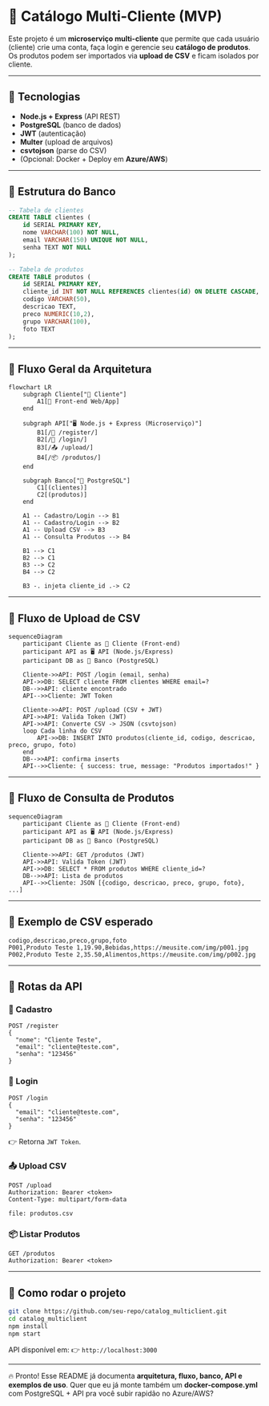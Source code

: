 # 🛒 Catálogo Multi-Cliente (MVP)

Este projeto é um **microserviço multi-cliente** que permite que cada usuário (cliente) crie uma conta, faça login e gerencie seu **catálogo de produtos**.
Os produtos podem ser importados via **upload de CSV** e ficam isolados por cliente.

---

## 🔹 Tecnologias

* **Node.js + Express** (API REST)
* **PostgreSQL** (banco de dados)
* **JWT** (autenticação)
* **Multer** (upload de arquivos)
* **csvtojson** (parse do CSV)
* (Opcional: Docker + Deploy em **Azure/AWS**)

---

## 🔹 Estrutura do Banco

```sql
-- Tabela de clientes
CREATE TABLE clientes (
    id SERIAL PRIMARY KEY,
    nome VARCHAR(100) NOT NULL,
    email VARCHAR(150) UNIQUE NOT NULL,
    senha TEXT NOT NULL
);

-- Tabela de produtos
CREATE TABLE produtos (
    id SERIAL PRIMARY KEY,
    cliente_id INT NOT NULL REFERENCES clientes(id) ON DELETE CASCADE,
    codigo VARCHAR(50),
    descricao TEXT,
    preco NUMERIC(10,2),
    grupo VARCHAR(100),
    foto TEXT
);
```

---

## 🔹 Fluxo Geral da Arquitetura

```mermaid
flowchart LR
    subgraph Cliente["👤 Cliente"]
        A1[📱 Front-end Web/App]
    end

    subgraph API["🖥️ Node.js + Express (Microserviço)"]
        B1[/🔑 /register/]
        B2[/🔑 /login/]
        B3[/📤 /upload/]
        B4[/📦 /produtos/]
    end

    subgraph Banco["🐘 PostgreSQL"]
        C1[(clientes)]
        C2[(produtos)]
    end

    A1 -- Cadastro/Login --> B1
    A1 -- Cadastro/Login --> B2
    A1 -- Upload CSV --> B3
    A1 -- Consulta Produtos --> B4

    B1 --> C1
    B2 --> C1
    B3 --> C2
    B4 --> C2

    B3 -. injeta cliente_id .-> C2
```

---

## 🔹 Fluxo de Upload de CSV

```mermaid
sequenceDiagram
    participant Cliente as 👤 Cliente (Front-end)
    participant API as 🖥️ API (Node.js/Express)
    participant DB as 🐘 Banco (PostgreSQL)

    Cliente->>API: POST /login (email, senha)
    API->>DB: SELECT cliente FROM clientes WHERE email=?
    DB-->>API: cliente encontrado
    API-->>Cliente: JWT Token

    Cliente->>API: POST /upload (CSV + JWT)
    API->>API: Valida Token (JWT)
    API->>API: Converte CSV -> JSON (csvtojson)
    loop Cada linha do CSV
        API->>DB: INSERT INTO produtos(cliente_id, codigo, descricao, preco, grupo, foto)
    end
    DB-->>API: confirma inserts
    API-->>Cliente: { success: true, message: "Produtos importados!" }
```

---

## 🔹 Fluxo de Consulta de Produtos

```mermaid
sequenceDiagram
    participant Cliente as 👤 Cliente (Front-end)
    participant API as 🖥️ API (Node.js/Express)
    participant DB as 🐘 Banco (PostgreSQL)

    Cliente->>API: GET /produtos (JWT)
    API->>API: Valida Token (JWT)
    API->>DB: SELECT * FROM produtos WHERE cliente_id=?
    DB-->>API: Lista de produtos
    API-->>Cliente: JSON [{codigo, descricao, preco, grupo, foto}, ...]
```

---

## 🔹 Exemplo de CSV esperado

```csv
codigo,descricao,preco,grupo,foto
P001,Produto Teste 1,19.90,Bebidas,https://meusite.com/img/p001.jpg
P002,Produto Teste 2,35.50,Alimentos,https://meusite.com/img/p002.jpg
```

---

## 🔹 Rotas da API

### 🔑 Cadastro

```http
POST /register
{
  "nome": "Cliente Teste",
  "email": "cliente@teste.com",
  "senha": "123456"
}
```

### 🔑 Login

```http
POST /login
{
  "email": "cliente@teste.com",
  "senha": "123456"
}
```

👉 Retorna `JWT Token`.

### 📤 Upload CSV

```http
POST /upload
Authorization: Bearer <token>
Content-Type: multipart/form-data

file: produtos.csv
```

### 📦 Listar Produtos

```http
GET /produtos
Authorization: Bearer <token>
```

---

## 🔹 Como rodar o projeto

```bash
git clone https://github.com/seu-repo/catalog_multiclient.git
cd catalog_multiclient
npm install
npm start
```

API disponível em:
👉 `http://localhost:3000`

---

🔥 Pronto! Esse README já documenta **arquitetura, fluxo, banco, API e exemplos de uso**.
Quer que eu já monte também um **docker-compose.yml** com PostgreSQL + API pra você subir rapidão no Azure/AWS?
